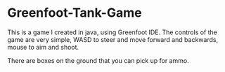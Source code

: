 # Greenfoot-Tank-Game

This is a game I created in java, using Greenfoot IDE. The controls of the game are very simple, WASD to steer and move forward and backwards, mouse to aim and shoot.

There are boxes on the ground that you can pick up for ammo.
